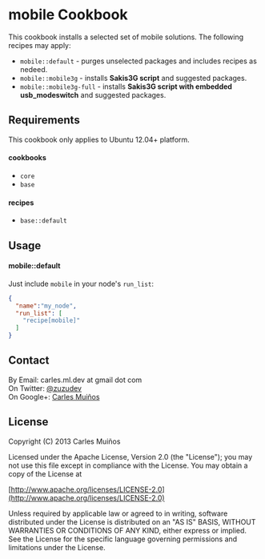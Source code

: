 # mobile Cookbook

This cookbook installs a selected set of mobile solutions.
The following recipes may apply:

- `mobile::default` - purges unselected packages and includes recipes as nedeed.
- `mobile::mobile3g` - installs __Sakis3G script__ and suggested packages.
- `mobile::mobile3g-full` - installs __Sakis3G script with embedded usb_modeswitch__ and suggested packages.


## Requirements

This cookbook only applies to Ubuntu 12.04+ platform.

#### cookbooks
- `core`
- `base`

#### recipes
- `base::default`


## Usage

#### mobile::default
Just include `mobile` in your node's `run_list`:

```json
{
  "name":"my_node",
  "run_list": [
    "recipe[mobile]"
  ]
}
```


## Contact

By Email:   carles.ml.dev at gmail dot com  
On Twitter: [@zuzudev](https://twitter.com/zuzudev)  
On Google+: [Carles Muiños](https://plus.google.com/109480759201585988691)


## License

Copyright (C) 2013 Carles Muiños

Licensed under the Apache License, Version 2.0 (the "License");
you may not use this file except in compliance with the License.
You may obtain a copy of the License at

[http://www.apache.org/licenses/LICENSE-2.0](http://www.apache.org/licenses/LICENSE-2.0)

Unless required by applicable law or agreed to in writing, software
distributed under the License is distributed on an "AS IS" BASIS,
WITHOUT WARRANTIES OR CONDITIONS OF ANY KIND, either express or implied.
See the License for the specific language governing permissions and
limitations under the License.

